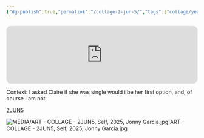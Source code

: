 ```yaml
---
{"dg-publish":true,"permalink":"/collage-2-jun-5/","tags":["collage/year-2025","c/frame","c/N/CL","c/hand","c/abstract","c/colour-white","c/paint","c/letters","collage/series/self","c/N/jonny"],"created":"2025-07-02T21:29:18.947-04:00","updated":"2025-09-10T08:55:27.882-04:00"}
---
```



<iframe style="border-radius:12px" src="https://open.spotify.com/embed/track/52isNNPseuBWURuWWnd4AU?utm_source=generator&theme=0" width="100%" height="152" frameBorder="0" allowfullscreen="" allow="autoplay; clipboard-write; encrypted-media; fullscreen; picture-in-picture" loading="lazy"></iframe>

Context: I asked Claire if she was single would i be her first option, and, of course I am not.

[2JUN5](https://www.instagram.com/p/DLhi4lfRTyb/?utm_source=ig_web_copy_link&igsh=MzRlODBiNWFlZA==)

![MEDIA/ART - COLLAGE - 2JUN5, Self, 2025, Jonny Garcia.jpg|ART - COLLAGE - 2JUN5, Self, 2025, Jonny Garcia.jpg](/img/user/MEDIA/ART%20-%20COLLAGE%20-%202JUN5,%20Self,%202025,%20Jonny%20Garcia.jpg)